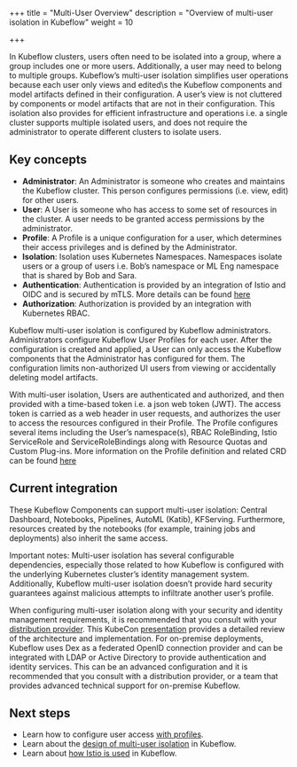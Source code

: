+++
title = "Multi-User Overview"
description = "Overview of multi-user isolation in Kubeflow"
weight = 10
                    
+++

In Kubeflow clusters, users often need to be isolated into a group, where a group includes one or more users.   Additionally, a user may need to belong to multiple groups.  Kubeflow’s multi-user isolation simplifies user operations because each user only views and edited\s the Kubeflow components and model artifacts defined in their configuration.  A user’s view is not cluttered by components or model artifacts that are not in their configuration. This isolation also provides for efficient infrastructure and operations i.e. a single cluster supports multiple isolated users, and does not require the administrator to operate different clusters to isolate users.  

## Key concepts

- **Administrator**: An Administrator is someone who creates and maintains the Kubeflow cluster. This person configures permissions (i.e. view, edit) for other users.
- **User**: A User is someone who has access to some set of resources in the cluster. A user needs to be granted access permissions by the administrator.
- **Profile**: A Profile is a unique configuration for a user, which determines their access privileges and is defined by the Administrator.
- **Isolation**: Isolation uses Kubernetes Namespaces.  Namespaces isolate users or a group of users i.e. Bob’s namespace or ML Eng namespace that is shared by Bob and Sara.
- **Authentication**: Authentication is provided by an integration of Istio and OIDC and is secured by mTLS.  More details can be found [here](https://journal.arrikto.com/kubeflow-authentication-with-istio-dex-5eafdfac4782)
- **Authorization**: Authorization is provided by an integration with Kubernetes RBAC. 

Kubeflow multi-user isolation is configured by Kubeflow administrators.   Administrators configure Kubeflow User Profiles for each user.  After the configuration is created and applied, a User can only access the Kubeflow components that the Administrator has configured for them.  The configuration limits non-authorized UI users from viewing or accidentally deleting model artifacts.   

With multi-user isolation, Users are authenticated and authorized, and then provided with a time-based token i.e. a json web token (JWT).   The access token is carried as a web header in user requests, and authorizes the user to access the resources configured in their Profile.  The Profile configures several items including the User’s namespace(s), RBAC RoleBinding, Istio ServiceRole and ServiceRoleBindings along with Resource Quotas and Custom Plug-ins.   More information on the Profile definition and related CRD can be found [here](https://github.com/kubeflow/kubeflow/blob/master/components/profile-controller/README.md)


## Current integration 

These Kubeflow Components can support multi-user isolation: Central Dashboard, Notebooks, Pipelines, AutoML (Katib), KFServing.  Furthermore, resources created by the notebooks (for example, training jobs and deployments) also inherit the same access.

Important notes: Multi-user isolation has several configurable dependencies, especially those related to how Kubeflow is configured with the underlying Kubernetes cluster’s identity management system.   Additionally, Kubeflow multi-user isolation doesn’t provide hard security guarantees against malicious attempts to infiltrate another user’s profile.

When configuring multi-user isolation along with your security and identity management requirements, it is recommended that you consult with your [distribution provider](https://www.kubeflow.org/docs/distributions/).   This KubeCon [presentation](https://www.youtube.com/watch?v=U8yWOKOhzes) provides a detailed review of the architecture and implementation.   For on-premise deployments, Kubeflow uses Dex as a federated OpenID connection provider and can be integrated with LDAP or Active Directory to provide authentication and identity services.   This can be an advanced configuration and it is recommended that you consult with a distribution provider, or a team that provides advanced technical support for on-premise Kubeflow.   

## Next steps

* Learn how to configure user access [with profiles](/docs/components/central-dash/profiles).
* Learn about the [design of multi-user isolation](/docs/components/central-dash/multi-tenancy/design/) in Kubeflow.
* Learn about [how Istio is used](/docs/components/central-dash/multi-tenancy/istio/) in Kubeflow.
